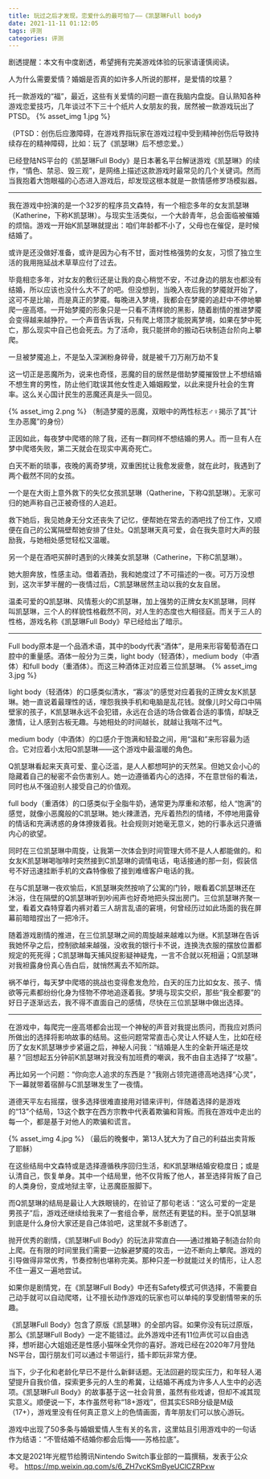 ```yaml
---
title: 玩过之后才发现，恋爱什么的最可怕了——《凯瑟琳Full body》
date: 2021-11-11 01:12:05
tags: 评测
categories: 评测
---
```


剧透提醒：本文有中度剧透，希望拥有完美游戏体验的玩家请谨慎阅读。

人为什么需要爱情？婚姻是否真的如许多人所说的那样，是爱情的坟墓？

托一款游戏的“福”，最近，这些有关爱情的问题一直在我脑内盘旋。自认熟知各种游戏恋爱技巧，几年谈过不下三十个纸片人女朋友的我，居然被一款游戏玩出了PTSD。
 {% asset_img 1.jpg %}
 
（PTSD：创伤后应激障碍，在游戏界指玩家在游戏过程中受到精神创伤后导致持续存在的精神障碍，比如：玩了《凯瑟琳》后不想恋爱。）

已经登陆NS平台的《凯瑟琳Full Body》是日本著名平台解谜游戏《凯瑟琳》的续作，“情色、禁忌、毁三观”，是网络上描述这款游戏时最常见的几个关键词。然而当我抱着大饱眼福的心态进入游戏后，却发现这根本就是一款情感修罗场模拟器。

 
---------

我在游戏中扮演的是一个32岁的程序员文森特，有一个相恋多年的女友凯瑟琳（Katherine，下称K凯瑟琳）。与现实生活类似，一个大龄青年，总会面临被催婚的烦恼。游戏一开始K凯瑟琳就提出：咱们年龄都不小了，父母也在催促，是时候结婚了。

或许是还没做好准备，或许是因为心有不甘，面对性格强势的女友，习惯了独立生活的我用拖延战术草草应付了过去。

 

毕竟相恋多年，对女友的敷衍还是让我的良心稍觉不安，不过身边的朋友也都没有结婚，所以应该也没什么大不了的吧。但没想到，当晚入夜后我的梦魇就开始了，这可不是比喻，而是真正的梦魇。每晚进入梦境，我都会在梦魇的追赶中不停地攀爬一座高塔。一开始梦魇的形象只是一只看不清样貌的黑影，随着剧情的推进梦魇会变得越来越狰狞。一个声音告诉我，只有爬上塔顶才能脱离梦境，如果在梦中死亡，那么现实中自己也会死去。为了活命，我只能拼命的搬动石块制造台阶向上攀爬。

 
一旦被梦魇追上，不是坠入深渊粉身碎骨，就是被千刀万剐万劫不复

这一切正是恶魔所为，说来也奇怪，恶魔的目的居然是借助梦魇摧毁世上不想结婚不想生育的男性，防止他们耽误其他女性走入婚姻殿堂，以此来提升社会的生育率。这么关心国计民生的恶魔还真是头一回见。

  {% asset_img 2.png %}
（制造梦魇的恶魔，双眼中的两性标志♂♀揭示了其“计生办恶魔”的身份）

正因如此，每夜梦中爬塔的除了我，还有一群同样不想结婚的男人。而一旦有人在梦中爬塔失败，第二天就会在现实中离奇死亡。

 

白天不断的琐事，夜晚的离奇梦境，双重困扰让我愈发疲惫，就在此时，我遇到了两个截然不同的女孩。

一个是在大街上意外救下的失忆女孩凯瑟琳（Qatherine，下称Q凯瑟琳）。无家可归的她声称自己正被奇怪的人追赶。

 

救下她后，我见她身无分文还丧失了记忆，便帮她在常去的酒吧找了份工作，又顺便在自己的公寓隔壁帮她安排了住处。Q凯瑟琳天真可爱，会在我失意时大声的鼓励我，与她相处感觉轻松又温暖。

 

另一个是在酒吧买醉时遇到的火辣美女凯瑟琳（Catherine，下称C凯瑟琳）。

她大胆奔放，性感主动。借着酒劲，我和她度过了不可描述的一夜。可万万没想到，这次半梦半醒的一夜情过后，C凯瑟琳居然主动以我的女友自居。

 

温柔可爱的Q凯瑟琳、风情惹火的C凯瑟琳，加上强势的正牌女友K凯瑟琳，同样叫凯瑟琳，三个人的样貌性格截然不同，对人生的态度也大相径庭。而关于三人的性格，游戏名称《凯瑟琳Full Body》早已经给出了暗示。


-------------


Full body原本是一个品酒术语，其中的body代表“酒体”，是用来形容葡萄酒在口腔中的重量感。酒体一般分为三类，light body（轻酒体），medium body（中酒体）和full body（重酒体）。而这三种酒体正对应着三位凯瑟琳。
  {% asset_img 3.jpg %}
 

light body（轻酒体）的口感类似清水，“寡淡”的感觉对应着我的正牌女友K凯瑟琳。她一直说着最理性的话，埋怨我换手机和电脑是乱花钱。就像儿时父母口中隔壁家的孩子，K凯瑟琳永远不会犯错，永远在合适的场合做着合适的事情，却缺乏激情，让人感到古板无趣。与她相处的时间越长，就越让我喘不过气。

 

medium body（中酒体）的口感介于饱满和轻盈之间，用“温和”来形容最为适合。它对应着小太阳Q凯瑟琳——这个游戏中最温暖的角色。

Q凯瑟琳看起来天真可爱、童心泛滥，是人人都想呵护的天然呆。但她又会小心的隐藏着自己的秘密不会伤害别人。她一边遵循着内心的选择，不在意世俗的看法，同时也从不强迫别人接受自己的价值观。

 

full body（重酒体）的口感类似于全脂牛奶，通常更为厚重和浓郁，给人“饱满”的感觉，就像小恶魔般的C凯瑟琳。她火辣潇洒，充斥着热烈的情绪，不停地用露骨的情话和充满诱惑的身体撩拨着我。社会规则对她毫无意义，她的行事永远只遵循内心的欲望。


 

同时在三位凯瑟琳中周旋，让我第一次体会到时间管理大师不是人人都能做的。和女友K凯瑟琳喝咖啡时突然接到C凯瑟琳的调情电话，电话接通的那一刻，假装信号不好迅速挂断手机的文森特像极了接到难缠客户电话的我。

 

在与C凯瑟琳一夜欢愉后，K凯瑟琳突然按响了公寓的门铃，眼看着C凯瑟琳还在沐浴，住在隔壁的Q凯瑟琳听到吵闹声也好奇地把头探出房门。三位凯瑟琳齐聚一堂，看着文森特穿着内裤对着三人胡言乱语的窘境，何曾经历过如此场面的我在屏幕前暗暗捏出了一把冷汗。

 



随着游戏剧情的推进，在三位凯瑟琳之间的周旋越来越难以为继。K凯瑟琳在告诉我她怀孕之后，控制欲越来越强，没收我的银行卡不说，连换洗衣服的摆放位置都规定的死死得；C凯瑟琳每天捕风捉影疑神疑鬼，一言不合就以死相逼；Q凯瑟琳对我袒露身份真心告白后，就悄然离去不知所踪。

 

祸不单行，每天梦中爬塔的挑战也变得愈发危险，白天的压力比如女友、孩子、情欲等元素都纷纷化身为怪物不停地追逐着我。梦境与现实交织，那些“我全都要”的好日子逐渐远去，我不得不直面自己的感情，尽快在三位凯瑟琳中做出选择。

 
 ---------
 

在游戏中，每爬完一座高塔都会出现一个神秘的声音对我提出质问，而我应对质问所做出的选择将影响故事的结局。这些问题常常直击心灵让人怀疑人生，比如在经历了女友K凯瑟琳步步紧逼之后，神秘人问我：“结婚是人生的全新开端还是坟墓？”回想起五分钟前K凯瑟琳对我没有加班费的嘲讽，我不由自主选择了“坟墓”。

 

再比如另一个问题：“你向恋人追求的东西是？”我刚占领完道德高地选择“心灵”，下一幕就带着宿醉与C凯瑟琳发生了一夜情。

 

道德天平左右摇摆，很多选择很难直接用对错来评判，伴随着选择的是游戏的“13”个结局，13这个数字在西方宗教中代表着欺骗和背叛。而我在游戏中走出的每一个，都是基于对他人的欺骗和谎言。

   {% asset_img 4.jpg %}
（最后的晚餐中，第13人犹大为了自己的利益出卖背叛了耶稣）

在这些结局中文森特或是选择遵循秩序回归生活，和K凯瑟琳结婚安稳度日；或是认清自己，恢复单身。其中一个结局里，他不仅背叛了他人，甚至选择背叛了自己的人类身份，变成地狱主宰，让恶魔臣服脚下。

而Q凯瑟琳的结局是最让人大跌眼镜的，在验证了那句老话：“这么可爱的一定是男孩子”后，游戏还继续给我来了一套组合拳，居然还有更猛的料。至于Q凯瑟琳到底是什么身份大家还是自己体验吧，这里就不多剧透了。

 

抛开优秀的剧情，《凯瑟琳Full Body》的玩法非常直白——通过推箱子制造台阶向上爬。在有限的时间里我们需要一边躲避梦魇的攻击，一边不断向上攀爬。游戏的引导做得非常优秀，节奏控制也堪称完美。那种只差一秒就能过关的情形，让人忍不住一遍又一遍地尝试。

 

如果你是剧情党，在《凯瑟琳Full Body》中还有Safety模式可供选择，不需要自己动手就可以自动爬塔，让不擅长动作游戏的玩家也可以单纯的享受剧情带来的乐趣。

《凯瑟琳Full Body》包含了原版《凯瑟琳》的全部内容。如果你没有玩过原版，那么《凯瑟琳Full Body》一定不能错过。此外游戏中还有11位声优可以自由选择，想听甜心大姐姐还是性感小猫咪全凭你的喜好。游戏已经在2020年7月登陆NS平台，国行朋友们可以通过卡带运行，插卡即玩非常方便。

 

当下，少子化和老龄化早已不是什么新鲜话题。无法回避的现实压力，和年轻人渴望提升自我价值，探索更多元的人生的希冀，让结婚不再成为许多人人生中的必选项。《凯瑟琳Full Body》的故事基于这一社会背景，虽然有些戏谑，但却不减其现实意义。顺便说一下，本作虽然号称“18+游戏”，但其实ESRB分级是M级（17+），游戏里没有任何真正意义上的色情画面，青年朋友们可以放心游玩。

游戏中出现了50多条与婚姻爱情人生有关的名言，这里姑且引用游戏中的一句话作为结语：“不管结婚不结婚你都会后悔——苏格拉底”。

 
本文是2021年光棍节给腾讯Nintendo Switch事业部的一篇撰稿，发表于公众号。
https://mp.weixin.qq.com/s/6_ZH7vcKSmByeUClCZRPxw